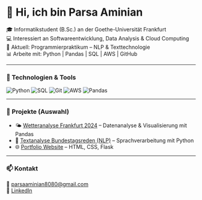 # 👋 Hi, ich bin Parsa Aminian

🎓 Informatikstudent (B.Sc.) an der Goethe-Universität Frankfurt  
💻 Interessiert an Softwareentwicklung, Data Analysis & Cloud Computing  
🌱 Aktuell: Programmierpraktikum – NLP & Texttechnologie  
📊 Arbeite mit: Python | Pandas | SQL | AWS | GitHub  

---

### 🔧 Technologien & Tools
![Python](https://img.shields.io/badge/-Python-blue?logo=python&logoColor=white)
![SQL](https://img.shields.io/badge/-SQL-orange)
![Git](https://img.shields.io/badge/-Git-black?logo=git)
![AWS](https://img.shields.io/badge/-AWS-yellow?logo=amazon-aws)
![Pandas](https://img.shields.io/badge/-Pandas-purple)

---

### 📂 Projekte (Auswahl)
- 🌤️ [Wetteranalyse Frankfurt 2024](https://github.com/parsaaminian/weather-analysis-frankfurt) – Datenanalyse & Visualisierung mit Pandas  
- 🤖 [Textanalyse Bundestagsreden (NLP)](https://github.com/parsaaminian/nlp-parliament) – Sprachverarbeitung mit Python  
- 🌐 [Portfolio Website](https://github.com/parsaaminian/portfolio) – HTML, CSS, Flask  

---

### 📫 Kontakt
📧 [parsaaminian8080@gmail.com](mailto:parsaaminian8080@gmail.com)  
🔗 [LinkedIn](https://linkedin.com/in/parsaaminian)
